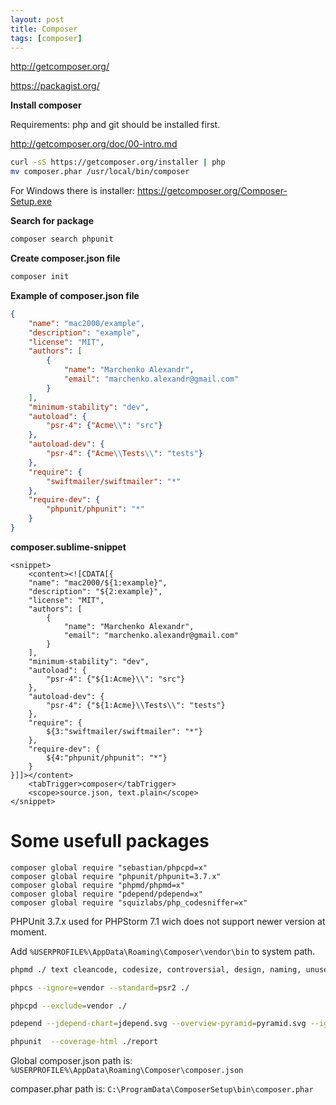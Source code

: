 ```yaml
---
layout: post
title: Composer
tags: [composer]
---
```


http://getcomposer.org/

https://packagist.org/

**Install composer**

Requirements: php and git should be installed first.

http://getcomposer.org/doc/00-intro.md

```sh
curl -sS https://getcomposer.org/installer | php
mv composer.phar /usr/local/bin/composer
```

For Windows there is installer: https://getcomposer.org/Composer-Setup.exe

**Search for package**

```sh
composer search phpunit
```

**Create composer.json file**

```sh
composer init
```

**Example of composer.json file**

```json
{
	"name": "mac2000/example",
	"description": "example",
	"license": "MIT",
	"authors": [
		{
			"name": "Marchenko Alexandr",
			"email": "marchenko.alexandr@gmail.com"
		}
	],
	"minimum-stability": "dev",
	"autoload": {
		"psr-4": {"Acme\\": "src"}
	},
	"autoload-dev": {
		"psr-4": {"Acme\\Tests\\": "tests"}
	},
	"require": {
		"swiftmailer/swiftmailer": "*"
	},
	"require-dev": {
		"phpunit/phpunit": "*"
	}
}
```

**composer.sublime-snippet**

```
<snippet>
	<content><![CDATA[{
	"name": "mac2000/${1:example}",
	"description": "${2:example}",
	"license": "MIT",
	"authors": [
		{
			"name": "Marchenko Alexandr",
			"email": "marchenko.alexandr@gmail.com"
		}
	],
	"minimum-stability": "dev",
	"autoload": {
		"psr-4": {"${1:Acme}\\": "src"}
	},
	"autoload-dev": {
		"psr-4": {"${1:Acme}\\Tests\\": "tests"}
	},
	"require": {
		${3:"swiftmailer/swiftmailer": "*"}
	},
	"require-dev": {
		${4:"phpunit/phpunit": "*"}
	}
}]]></content>
	<tabTrigger>composer</tabTrigger>
	<scope>source.json, text.plain</scope>
</snippet>
```

# Some usefull packages

```
composer global require "sebastian/phpcpd=x"
composer global require "phpunit/phpunit=3.7.x"
composer global require "phpmd/phpmd=x"
composer global require "pdepend/pdepend=x"
composer global require "squizlabs/php_codesniffer=x"
```

PHPUnit 3.7.x used for PHPStorm 7.1 wich does not support newer version at moment.

Add `%USERPROFILE%\AppData\Roaming\Composer\vendor\bin` to system path.

```sh
phpmd ./ text cleancode, codesize, controversial, design, naming, unusedcode --exclude vendor

phpcs --ignore=vendor --standard=psr2 ./

phpcpd --exclude=vendor ./

pdepend --jdepend-chart=jdepend.svg --overview-pyramid=pyramid.svg --ignore=vendor ./

phpunit  --coverage-html ./report
```

Global composer.json path is: `%USERPROFILE%\AppData\Roaming\Composer\composer.json`

compaser.phar path is: `C:\ProgramData\ComposerSetup\bin\composer.phar`
